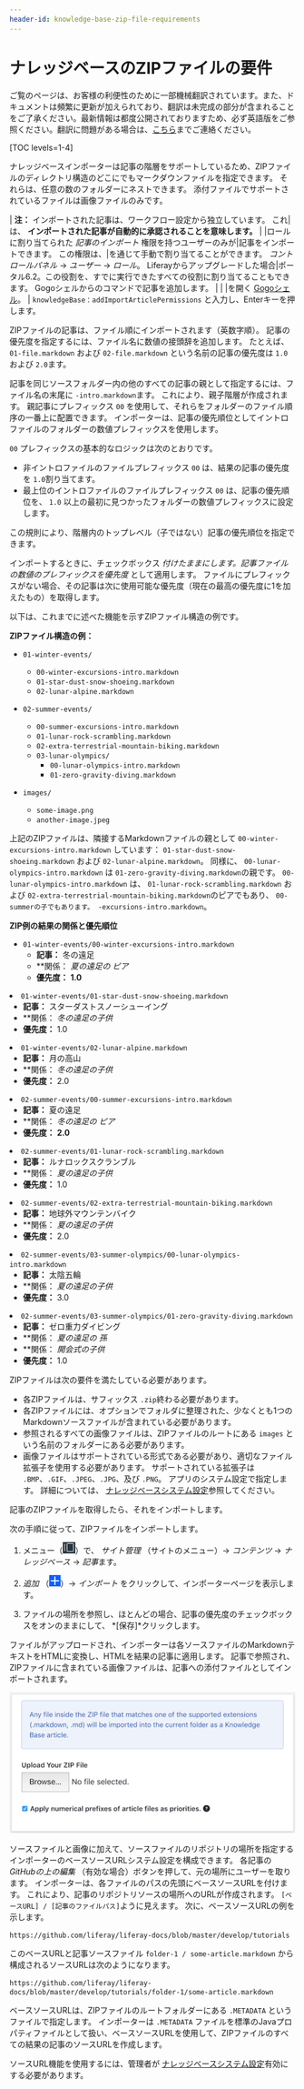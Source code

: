 ```yaml
---
header-id: knowledge-base-zip-file-requirements
---
```


# ナレッジベースのZIPファイルの要件

<p class="alert alert-info"><span class="wysiwyg-color-blue120">ご覧のページは、お客様の利便性のために一部機械翻訳されています。また、ドキュメントは頻繁に更新が加えられており、翻訳は未完成の部分が含まれることをご了承ください。最新情報は都度公開されておりますため、必ず英語版をご参照ください。翻訳に問題がある場合は、<a href="mailto:support-content-jp@liferay.com">こちら</a>までご連絡ください。</span></p>

[TOC levels=1-4]

ナレッジベースインポーターは記事の階層をサポートしているため、ZIPファイルのディレクトリ構造のどこにでもマークダウンファイルを指定できます。 それらは、任意の数のフォルダーにネストできます。 添付ファイルでサポートされているファイルは画像ファイルのみです。

| **注：** インポートされた記事は、ワークフロー設定から独立しています。 これ|は、 **インポートされた記事が自動的に承認されることを意味します。** | |ロールに割り当てられた *記事のインポート* 権限を持つユーザーのみが|記事をインポートできます。 この権限は、|を通じて手動で割り当てることができます。 *コントロールパネル* → *ユーザー* → *ロール*。 Liferayからアップグレードした場合|ポータル6.2。この役割を、すでに実行できたすべての役割に割り当てることもできます。 Gogoシェルからのコマンドで記事を追加します。 | | |を開く [Gogoシェル](/docs/7-1/reference/-/knowledge_base/r/using-the-felix-gogo-shell)。 | `knowledgeBase：addImportArticlePermissions` と入力し、Enterキーを押します。

ZIPファイルの記事は、ファイル順にインポートされます（英数字順）。 記事の優先度を指定するには、ファイル名に数値の接頭辞を追加します。 たとえば、 `01-file.markdown` および `02-file.markdown` という名前の記事の優先度は `1.0` および `2.0`ます。

記事を同じソースフォルダー内の他のすべての記事の親として指定するには、ファイル名の末尾に `-intro.markdown`ます。 これにより、親子階層が作成されます。 親記事にプレフィックス `00` を使用して、それらをフォルダーのファイル順序の一番上に配置できます。 インポーターは、記事の優先順位としてイントロファイルのフォルダーの数値プレフィックスを使用します。

`00` プレフィックスの基本的なロジックは次のとおりです。

  - 非イントロファイルのファイルプレフィックス `00` は、結果の記事の優先度を `1.0`割り当てます。
  - 最上位のイントロファイルのファイルプレフィックス `00` は、記事の優先順位を、 `1.0` 以上の最初に見つかったフォルダーの数値プレフィックスに設定します。

この規則により、階層内のトップレベル（子ではない）記事の優先順位を指定できます。

インポートするときに、チェックボックス *付けたままにします。記事ファイルの数値のプレフィックスを優先度* として適用します。 ファイルにプレフィックスがない場合、その記事は次に使用可能な優先度（現在の最高の優先度に1を加えたもの）を取得します。

以下は、これまでに述べた機能を示すZIPファイル構造の例です。

**ZIPファイル構造の例：**

  - `01-winter-events/`

      - `00-winter-excursions-intro.markdown`
      - `01-star-dust-snow-shoeing.markdown`
      - `02-lunar-alpine.markdown`

  - `02-summer-events/`

      - `00-summer-excursions-intro.markdown`
      - `01-lunar-rock-scrambling.markdown`
      - `02-extra-terrestrial-mountain-biking.markdown`
      - `03-lunar-olympics/`
          - `00-lunar-olympics-intro.markdown`
          - `01-zero-gravity-diving.markdown`

  - `images/`

      - `some-image.png`
      - `another-image.jpeg`

上記のZIPファイルは、隣接するMarkdownファイルの親として `00-winter-excursions-intro.markdown` しています： `01-star-dust-snow-shoeing.markdown` および `02-lunar-alpine.markdown`。 同様に、 `00-lunar-olympics-intro.markdown` は `01-zero-gravity-diving.markdown`の親です。 `00-lunar-olympics-intro.markdown` は、 `01-lunar-rock-scrambling.markdown` および `02-extra-terrestrial-mountain-biking.markdown`のピアでもあり、 `00-summerの子でもあります。 -excursions-intro.markdown`。

**ZIP例の結果の関係と優先順位**

  - `01-winter-events/00-winter-excursions-intro.markdown`
      - **記事：** 冬の遠足
      - **関係： *夏の遠足の</strong> ピア*</li>
      - **優先度：** **1.0**</ul></li>
  - `01-winter-events/01-star-dust-snow-shoeing.markdown`
      - **記事：** スターダストスノーシューイング
      - **関係： *冬の遠足の子供</strong>*</li>
      - **優先度：** 1.0</ul></li>
  - `01-winter-events/02-lunar-alpine.markdown`
      - **記事：** 月の高山
      - **関係： *冬の遠足の子供</strong>*</li>
      - **優先度：** 2.0</ul></li>
  - `02-summer-events/00-summer-excursions-intro.markdown`
      - **記事：** 夏の遠足
      - **関係： *冬の遠足の</strong> ピア*</li>
      - **優先度：** **2.0**</ul></li>
  - `02-summer-events/01-lunar-rock-scrambling.markdown`
      - **記事：** ルナロックスクランブル
      - **関係： *夏の遠足の子供</strong>*</li>
      - **優先度：** 1.0</ul></li>
  - `02-summer-events/02-extra-terrestrial-mountain-biking.markdown`
      - **記事：** 地球外マウンテンバイク
      - **関係： *夏の遠足の子供</strong>*</li>
      - **優先度：** 2.0</ul></li>
  - `02-summer-events/03-summer-olympics/00-lunar-olympics-intro.markdown`
      - **記事：** 太陰五輪
      - **関係： *夏の遠足の子供</strong>*</li>
      - **優先度：** 3.0</ul></li>
  - `02-summer-events/03-summer-olympics/01-zero-gravity-diving.markdown`
      - **記事：** ゼロ重力ダイビング
      - **関係： *夏の遠足の</strong> 孫*</li>
      - **関係： *開会式の子供</strong>*</li>
      - **優先度：** 1.0</ul></li> </ul>

ZIPファイルは次の要件を満たしている必要があります。

  - 各ZIPファイルは、サフィックス `.zip`終わる必要があります。
  - 各ZIPファイルには、オプションでフォルダに整理された、少なくとも1つのMarkdownソースファイルが含まれている必要があります。
  - 参照されるすべての画像ファイルは、ZIPファイルのルートにある `images` という名前のフォルダーにある必要があります。
  - 画像ファイルはサポートされている形式である必要があり、適切なファイル拡張子を使用する必要があります。 サポートされている拡張子は `.BMP`、`.GIF`、`.JPEG`、`.JPG`、及び `.PNG`。 アプリのシステム設定で指定します。 詳細については、 [ナレッジベースシステム設定](/docs/7-1/user/-/knowledge_base/u/knowledge-base-system-settings)参照してください。

記事のZIPファイルを取得したら、それをインポートします。

次の手順に従って、ZIPファイルをインポートします。

1.  メニュー（![Menu](../../../../images/icon-menu.png)）で、 *サイト管理* （サイトのメニュー）→ *コンテンツ* → *ナレッジベース* → *記事*ます。

2.  *追加* （![Add](../../../../images/icon-add.png)）→ *インポート* をクリックして、インポーターページを表示します。

3.  ファイルの場所を参照し、ほとんどの場合、記事の優先度のチェックボックスをオンのままにして、 *[保存]*クリックします。

ファイルがアップロードされ、インポーターは各ソースファイルのMarkdownテキストをHTMLに変換し、HTMLを結果の記事に適用します。 記事で参照され、ZIPファイルに含まれている画像ファイルは、記事への添付ファイルとしてインポートされます。

![図1：ナレッジベースで*追加*→*インポート*を選択すると、ナレッジベースで記事を作成および更新するためのMarkdownソースファイルと画像のZIPファイルを選択するためのインターフェースが表示されます。](../../../../images/kb-admin-import.png)

ソースファイルと画像に加えて、ソースファイルのリポジトリの場所を指定するインポーターのベースソースURLシステム設定を構成できます。 各記事の *GitHubの上の編集* （有効な場合）ボタンを押して、元の場所にユーザーを取ります。 インポーターは、各ファイルのパスの先頭にベースソースURLを付けます。 これにより、記事のリポジトリソースの場所へのURLが作成されます。 `[ベースURL] / [記事のファイルパス]`ように見えます。 次に、ベースソースURLの例を示します。

    https://github.com/liferay/liferay-docs/blob/master/develop/tutorials

このベースURLと記事ソースファイル `folder-1 / some-article.markdown` から構成されるソースURLは次のようになります。

    https://github.com/liferay/liferay-docs/blob/master/develop/tutorials/folder-1/some-article.markdown

ベースソースURLは、ZIPファイルのルートフォルダーにある `.METADATA` というファイルで指定します。 インポーターは `.METADATA` ファイルを標準のJavaプロパティファイルとして扱い、ベースソースURLを使用して、ZIPファイルのすべての結果の記事のソースURLを作成します。

ソースURL機能を使用するには、管理者が [ナレッジベースシステム設定](/docs/7-1/user/-/knowledge_base/u/knowledge-base-system-settings)有効にする必要があります。
